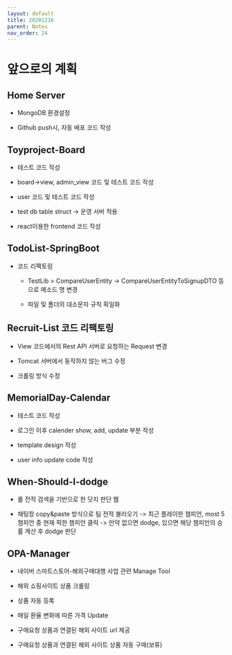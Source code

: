 ```yaml
---
layout: default
title: 20201216
parent: Notes
nav_order: 24
---
```


# 앞으로의 계획

## Home Server

* MongoDB 환경설정

* Github push시, 자동 배포 코드 작성

## Toyproject-Board

* 테스트 코드 작성

* board->view, admin_view 코드 및 테스트 코드 작성

* user 코드 및 테스트 코드 작성

* test db table struct -> 운영 서버 적용

* react이용한 frontend 코드 작성

## TodoList-SpringBoot

* 코드 리팩토링
    
    * TestLib > CompareUserEntity -> CompareUserEntityToSignupDTO 등으로 메소드 명 변경

    * 파일 및 폴더의 대소문자 규칙 획일화

## Recruit-List 코드 리팩토링

* View 코드에서의 Rest API 서버로 요청하는 Request 변경

* Tomcat 서버에서 동작하지 않는 버그 수정

* 크롤링 방식 수정

## MemorialDay-Calendar

* 테스트 코드 작성

* 로그인 이후 calender show, add, update 부분 작성

* template design 작성

* user info update code 작성

## When-Should-I-dodge

* 롤 전적 검색을 기반으로 한 닷지 판단 웹

* 채팅창 copy&paste 방식으로 팀 전적 불러오기 -> 최근 플레이한 챔피언, most 5 챔피언 중 현재 픽한 챔피언 클릭 -> 만약 없으면 dodge, 있으면 해당 챔피언의 승률 계산 후 dodge 판단

## OPA-Manager

* 네이버 스마트스토어-해외구매대행 사업 관련 Manage Tool

* 해외 쇼핑사이트 상품 크롤링

* 상품 자동 등록

* 매일 환율 변화에 따른 가격 Update

* 구매요청 상품과 연결된 해외 사이트 url 제공

* 구매요청 상품과 연결된 해외 사이트 상품 자동 구매(보류)